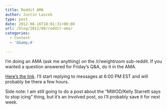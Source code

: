 ```yaml
---
title: Reddit AMA
author: Justin Lascek
type: post
date: 2012-08-16T18:01:31+00:00
url: /blog/2012/08/reddit-ama/
categories:
  - Content
  - 'Q&amp;A'

---
```

I&#8217;m doing an AMA (ask me anything) on the /r/weightroom sub-reddit. If you wanted a question answered for Friday&#8217;s Q&A, do it in the AMA.

<a href="http://www.reddit.com/r/weightroom/comments/ybtbl/i_am_justin_lascek_i_run_70sbigcomama/" target="_blank">Here&#8217;s the link</a>. I&#8217;ll start replying to messages at 6:00 PM EST and will probably be there a few hours.

Side note: I am still going to do a post about the &#8220;MWOD/Kelly Starrett says to stop icing&#8221; thing, but it&#8217;s an involved post, so I&#8217;ll probably save it for next week.
